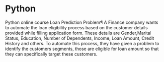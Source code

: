 # Python
Python online course
Loan Prediction Problem¶
A Finance company wants to automate the loan eligibility process based on the customer details provided while filling application form. 
These details are Gender,Marital Status, Education, Number of Dependents, Income, Loan Amount, Credit History and others. To automate this process,
they have given a problem to identify the customers segments, those are eligible for loan amount so that they can specifically target these customers.

